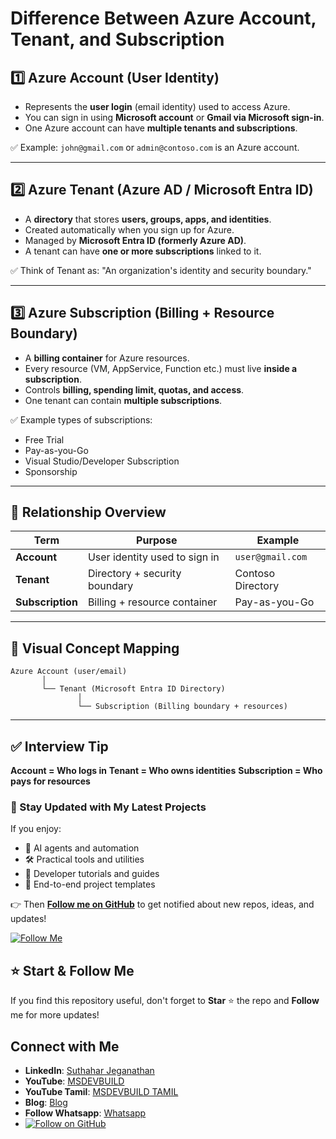 # Difference Between Azure Account, Tenant, and Subscription

## 1️⃣ Azure Account (User Identity)

* Represents the **user login** (email identity) used to access Azure.
* You can sign in using **Microsoft account** or **Gmail via Microsoft sign-in**.
* One Azure account can have **multiple tenants and subscriptions**.

✅ Example:
`john@gmail.com` or `admin@contoso.com` is an Azure account.

---

## 2️⃣ Azure Tenant (Azure AD / Microsoft Entra ID)

* A **directory** that stores **users, groups, apps, and identities**.
* Created automatically when you sign up for Azure.
* Managed by **Microsoft Entra ID (formerly Azure AD)**.
* A tenant can have **one or more subscriptions** linked to it.

✅ Think of Tenant as:
"An organization's identity and security boundary."

---

## 3️⃣ Azure Subscription (Billing + Resource Boundary)

* A **billing container** for Azure resources.
* Every resource (VM, AppService, Function etc.) must live **inside a subscription**.
* Controls **billing, spending limit, quotas, and access**.
* One tenant can contain **multiple subscriptions**.

✅ Example types of subscriptions:

* Free Trial
* Pay-as-you-Go
* Visual Studio/Developer Subscription
* Sponsorship

---

## 🔁 Relationship Overview

| Term             | Purpose                       | Example           |
| ---------------- | ----------------------------- | ----------------- |
| **Account**      | User identity used to sign in | `user@gmail.com`  |
| **Tenant**       | Directory + security boundary | Contoso Directory |
| **Subscription** | Billing + resource container  | Pay-as-you-Go     |

---

## 🔗 Visual Concept Mapping

```
Azure Account (user/email)
       │
       └── Tenant (Microsoft Entra ID Directory)
               │
               └── Subscription (Billing boundary + resources)
```

---

## ✅ Interview Tip

**Account = Who logs in**
**Tenant = Who owns identities**
**Subscription = Who pays for resources**

### 🔔 Stay Updated with My Latest Projects

If you enjoy:
- 🧠 AI agents and automation
- 🛠️ Practical tools and utilities
- 📘 Developer tutorials and guides
- 🚀 End-to-end project templates

👉 Then **[Follow me on GitHub](https://github.com/jssuthahar)** to get notified about new repos, ideas, and updates!

[![Follow Me](https://img.shields.io/github/followers/jssuthahar?label=Follow&style=social)](https://github.com/jssuthahar)

## ⭐ Start & Follow Me
If you find this repository useful, don't forget to **Star** ⭐ the repo and **Follow** me for more updates!

 ## Connect with Me
- **LinkedIn**: [Suthahar Jeganathan](https://www.linkedin.com/in/jssuthahar/)
- **YouTube**: [MSDEVBUILD](https://www.youtube.com/@MSDEVBUILD)
- **YouTube Tamil**: [MSDEVBUILD TAMIL](https://www.youtube.com/@MSDEVBUILDTamil)
- **Blog**: [Blog](https://www.msdevbuild.com/)
- **Follow Whatsapp**: [Whatsapp](https://www.whatsapp.com/channel/0029Va5j2rHEFeXcTlUhQB0J)
- [![Follow on GitHub](https://img.shields.io/github/followers/jssuthahar?label=Follow&style=social)](https://github.com/jssuthahar)


